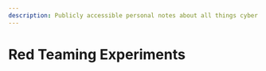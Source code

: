 ```yaml
---
description: Publicly accessible personal notes about all things cyber security.
---
```


# Red Teaming Experiments


